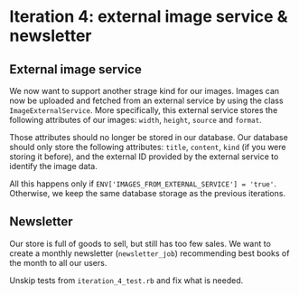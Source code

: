 # Iteration 4: external image service & newsletter

## External image service

We now want to support another strage kind for our images. Images can now be uploaded and fetched from an
external service by using the class `ImageExternalService`. More specifically, this external service stores
the following attributes of our images: `width`, `height`, `source` and `format`.

Those attributes should no longer be stored in our database. Our database should only store the following
attributes: `title`, `content`, `kind` (if you were storing it before), and the external ID provided
by the external service to identify the image data.

All this happens only if `ENV['IMAGES_FROM_EXTERNAL_SERVICE'] = 'true'`. Otherwise, we keep the same database
storage as the previous iterations.

## Newsletter

Our store is full of goods to sell, but still has too few sales.
We want to create a monthly newsletter (`newsletter_job`) recommending best books of the month to all our users.

Unskip tests from `iteration_4_test.rb` and fix what is needed.
